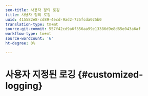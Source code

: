 ```yaml
---
seo-title: 사용자 정의 로깅
title: 사용자 정의 로깅
uuid: 415582e8-cd89-4ecd-9ad2-725fcda025b0
translation-type: tm+mt
source-git-commit: 557f42cd9a6f356aa99e13386d9e8d65e043a6af
workflow-type: tm+mt
source-wordcount: '6'
ht-degree: 0%

---
```



# 사용자 지정된 로깅 {#customized-logging}
